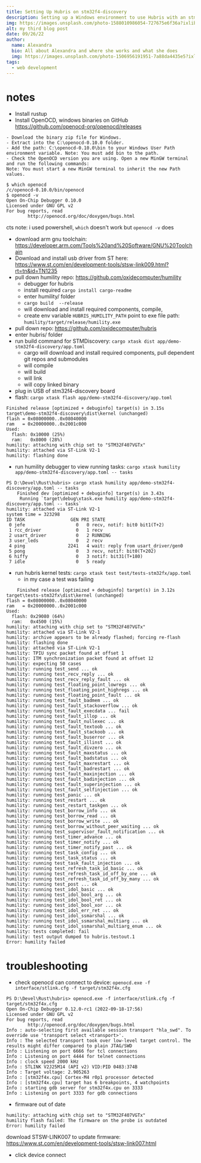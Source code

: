 ```yaml
---
title: Setting Up Hubris on stm32f4-discovery
description: Setting up a Windows environment to use Hubris with an stm32f4-discovery board.
img: https://images.unsplash.com/photo-1588010986054-727675e6f36a?ixlib=rb-1.2.1&ixid=eyJhcHBfaWQiOjEyMDd9&auto=format&fit=crop&w=800&q=60
alt: my third blog post
date: 09/26/22
author: 
  name: Alexandra
  bio: All about Alexandra and where she works and what she does
  img: https://images.unsplash.com/photo-1506956191951-7a88da4435e5?ixlib=rb-1.2.1&ixid=eyJhcHBfaWQiOjEyMDd9&auto=format&fit=crop&w=800&q=60
tags: 
  - web development
---
```


# notes

- Install rustup
- Install OpenOCD, windows binaries on GitHub https://github.com/openocd-org/openocd/releases

```
- Download the binary zip file for Windows.
- Extract into the C:\openocd-0.10.0 folder.
- Add the path: C:\openocd-0.10.0\bin to your Windows User Path environment variable. Note: You must add bin to the path.
- Check the OpenOCD version you are using. Open a new MinGW terminal and run the following commands:
Note: You must start a new MinGW terminal to inherit the new Path values.
```

```
$ which openocd
/c/openocd-0.10.0/bin/openocd
$ openocd -v
Open On-Chip Debugger 0.10.0
Licensed under GNU GPL v2
For bug reports, read
        http://openocd.org/doc/doxygen/bugs.html
```

cts note: i used powershell, `which` doesn't work but `openocd -v` does

- download arm gnu toolchain: https://developer.arm.com/Tools%20and%20Software/GNU%20Toolchain
- Download and install usb driver from ST here: https://www.st.com/en/development-tools/stsw-link009.html?rt=tn&id=TN1235
- pull down humility repo: https://github.com/oxidecomputer/humility
  - debugger for hubris
  - install required `cargo install cargo-readme`
  - enter humility/ folder
  - `cargo build  --release`
  - will download and install required components, compile,
  - create env variable `HUBRIS_HUMILITY_PATH` point to exe file path: `humility/target/release/humility.exe`
- pull down repo: https://github.com/oxidecomputer/hubris
- enter hubris/ folder
- run build command for STMDiscovery: `cargo xtask dist app/demo-stm32f4-discovery/app.toml`
  - cargo will download and install required components, pull dependent git repos and submodules
  - will compile
  - will build
  - will link
  - will copy linked binary
- plug in USB of stm32f4-discovery board
- flash: `cargo xtask flash app/demo-stm32f4-discovery/app.toml`

```
Finished release [optimized + debuginfo] target(s) in 3.15s
target\demo-stm32f4-discovery\dist\kernel (unchanged)
flash = 0x08000000..0x08040000
ram   = 0x20000000..0x2001c000
Used:
  flash: 0x10000 (25%)
  ram:   0x8000 (28%)
humility: attaching with chip set to "STM32F407VGTx"
humility: attached via ST-Link V2-1
humility: flashing done
```

- run humility debugger to view running tasks: `cargo xtask humility app/demo-stm32f4-discovery/app.toml -- tasks`

```
PS D:\Devel\Rust\hubris> cargo xtask humility app/demo-stm32f4-discovery/app.toml -- tasks
    Finished dev [optimized + debuginfo] target(s) in 3.43s
     Running `target\debug\xtask.exe humility app/demo-stm32f4-discovery/app.toml -- tasks`
humility: attached via ST-Link V2-1
system time = 323298
ID TASK                 GEN PRI STATE
 0 jefe                   0   0 recv, notif: bit0 bit1(T+2)
 1 rcc_driver             0   1 recv
 2 usart_driver           0   2 RUNNING
 3 user_leds              0   2 recv
 4 ping                2241   4 wait: reply from usart_driver/gen0
 5 pong                   0   3 recv, notif: bit0(T+202)
 6 hiffy                  0   3 notif: bit31(T+180)
 7 idle                   0   5 ready
```

- run hubris kernel tests: `cargo xtask test test/tests-stm32fx/app.toml`
  - in my case a test was failing

```
    Finished release [optimized + debuginfo] target(s) in 3.12s
target\tests-stm32fx\dist\kernel (unchanged)
flash = 0x08000000..0x08040000
ram   = 0x20000000..0x2001c000
Used:
  flash: 0x29080 (64%)
  ram:   0x4500 (15%)
humility: attaching with chip set to "STM32F407VGTx"
humility: attached via ST-Link V2-1
humility: archive appears to be already flashed; forcing re-flash
humility: flashing done
humility: attached via ST-Link V2-1
humility: TPIU sync packet found at offset 1
humility: ITM synchronization packet found at offset 12
humility: expecting 50 cases
humility: running test_send ... ok
humility: running test_recv_reply ... ok
humility: running test_recv_reply_fault ... ok
humility: running test_floating_point_lowregs ... ok
humility: running test_floating_point_highregs ... ok
humility: running test_floating_point_fault ... ok
humility: running test_fault_badmem ... ok
humility: running test_fault_stackoverflow ... ok
humility: running test_fault_execdata ... fail
humility: running test_fault_illop ... ok
humility: running test_fault_nullexec ... ok
humility: running test_fault_textoob ... ok
humility: running test_fault_stackoob ... ok
humility: running test_fault_buserror ... ok
humility: running test_fault_illinst ... ok
humility: running test_fault_divzero ... ok
humility: running test_fault_maxstatus ... ok
humility: running test_fault_badstatus ... ok
humility: running test_fault_maxrestart ... ok
humility: running test_fault_badrestart ... ok
humility: running test_fault_maxinjection ... ok
humility: running test_fault_badinjection ... ok
humility: running test_fault_superinjection ... ok
humility: running test_fault_selfinjection ... ok
humility: running test_panic ... ok
humility: running test_restart ... ok
humility: running test_restart_taskgen ... ok
humility: running test_borrow_info ... ok
humility: running test_borrow_read ... ok
humility: running test_borrow_write ... ok
humility: running test_borrow_without_peer_waiting ... ok
humility: running test_supervisor_fault_notification ... ok
humility: running test_timer_advance ... ok
humility: running test_timer_notify ... ok
humility: running test_timer_notify_past ... ok
humility: running test_task_config ... ok
humility: running test_task_status ... ok
humility: running test_task_fault_injection ... ok
humility: running test_refresh_task_id_basic ... ok
humility: running test_refresh_task_id_off_by_one ... ok
humility: running test_refresh_task_id_off_by_many ... ok
humility: running test_post ... ok
humility: running test_idol_basic ... ok
humility: running test_idol_bool_arg ... ok
humility: running test_idol_bool_ret ... ok
humility: running test_idol_bool_xor ... ok
humility: running test_idol_err_ret ... ok
humility: running test_idol_ssmarshal ... ok
humility: running test_idol_ssmarshal_multiarg ... ok
humility: running test_idol_ssmarshal_multiarg_enum ... ok
humility: tests completed: fail
humility: test output dumped to hubris.testout.1
Error: humility failed
```

# troubleshooting

- check openocd can connect to device: `openocd.exe -f interface/stlink.cfg -f target/stm32f4x.cfg`

```
PS D:\Devel\Rust\hubris> openocd.exe -f interface/stlink.cfg -f target/stm32f4x.cfg
Open On-Chip Debugger 0.12.0-rc1 (2022-09-18-17:56)
Licensed under GNU GPL v2
For bug reports, read
        http://openocd.org/doc/doxygen/bugs.html
Info : auto-selecting first available session transport "hla_swd". To override use 'transport select <transport>'.
Info : The selected transport took over low-level target control. The results might differ compared to plain JTAG/SWD
Info : Listening on port 6666 for tcl connections
Info : Listening on port 4444 for telnet connections
Info : clock speed 2000 kHz
Info : STLINK V2J25M14 (API v2) VID:PID 0483:374B
Info : Target voltage: 2.905263
Info : [stm32f4x.cpu] Cortex-M4 r0p1 processor detected
Info : [stm32f4x.cpu] target has 6 breakpoints, 4 watchpoints
Info : starting gdb server for stm32f4x.cpu on 3333
Info : Listening on port 3333 for gdb connections
```

- firmware out of date

```
humility: attaching with chip set to "STM32F407VGTx"
humility flash failed: The firmware on the probe is outdated
Error: humility failed
```

download STSW-LINK007 to update firmware: https://www.st.com/en/development-tools/stsw-link007.html

- click device connect
